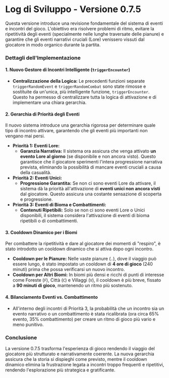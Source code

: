 # Log di Sviluppo - Versione 0.7.5

Questa versione introduce una revisione fondamentale del sistema di eventi e incontri del gioco. L'obiettivo era risolvere problemi di ritmo, evitare la ripetitività degli eventi (specialmente nelle lunghe traversate delle pianure) e garantire che gli eventi narrativi cruciali (Lore) venissero vissuti dal giocatore in modo organico durante la partita.

### Dettagli dell'Implementazione

#### 1. Nuovo Gestore di Incontri Intelligente (`triggerEncounter`)
- **Centralizzazione della Logica:** Le precedenti funzioni separate `triggerRandomEvent` e `triggerRandomCombat` sono state rimosse e sostituite da un'unica, più intelligente funzione, `triggerEncounter`. Questo ha permesso di centralizzare tutta la logica di attivazione e di implementare una chiara gerarchia.

#### 2. Gerarchia di Priorità degli Eventi
Il nuovo sistema introduce una gerarchia rigorosa per determinare quale tipo di incontro attivare, garantendo che gli eventi più importanti non vengano mai persi.

- **Priorità 1: Eventi Lore:**
  - **Garanzia Narrativa:** Il sistema ora assicura che venga attivato **un evento Lore al giorno** (se disponibile e non ancora visto). Questo garantisce che il giocatore sperimenti l'intera progressione narrativa prevista, eliminando la possibilità di mancare eventi cruciali a causa della casualità.
- **Priorità 2: Eventi Unici:**
  - **Progressione Garantita:** Se non ci sono eventi Lore da attivare, il sistema dà la priorità all'attivazione di **eventi unici non ancora visti** dal giocatore. Questo assicura una costante sensazione di scoperta e progressione.
- **Priorità 3: Eventi di Bioma e Combattimenti:**
  - **Contenuti Ripetibili:** Solo se non ci sono eventi Lore o Unici disponibili, il sistema considera l'attivazione di eventi di bioma ripetibili o di combattimenti.

#### 3. Cooldown Dinamico per i Biomi
Per combattere la ripetitività e dare al giocatore dei momenti di "respiro", è stato introdotto un cooldown dinamico che si attiva dopo ogni incontro.

- **Cooldown per le Pianure:** Nelle vaste pianure (`.`), dove il viaggio può essere lungo, è stato impostato un cooldown di **4 ore di gioco** (240 minuti) prima che possa verificarsi un nuovo incontro.
- **Cooldown per Altri Biomi:** In biomi più densi e ricchi di punti di interesse come Foreste (`F`), Città (`C`) e Villaggi (`V`), il cooldown è più breve, fissato a **90 minuti di gioco**, mantenendo un ritmo più sostenuto.

#### 4. Bilanciamento Eventi vs. Combattimento
- All'interno degli incontri di Priorità 3, la probabilità che un incontro sia un evento narrativo o un combattimento è stata ricalibrata (ora circa 65% evento, 35% combattimento) per creare un ritmo di gioco più vario e meno punitivo.

### Conclusione
La versione 0.7.5 trasforma l'esperienza di gioco rendendo il viaggio del giocatore più strutturato e narrativamente coerente. La nuova gerarchia assicura che la storia si dispieghi come previsto, mentre il cooldown dinamico elimina la frustrazione legata a incontri troppo frequenti e ripetitivi, rendendo l'esplorazione più strategica e gratificante.